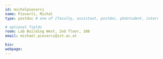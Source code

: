 ```yaml
---
id: michalpiovarci
name: Piovarči, Michal
type: postdoc # one of [faculty, assistant, postdoc, phdstudent, intern]

# optional fields
room: Lab Building West, 2nd floor, 108
email: michael.piovarci@ist.ac.at

bio:
webpage:
---
```

